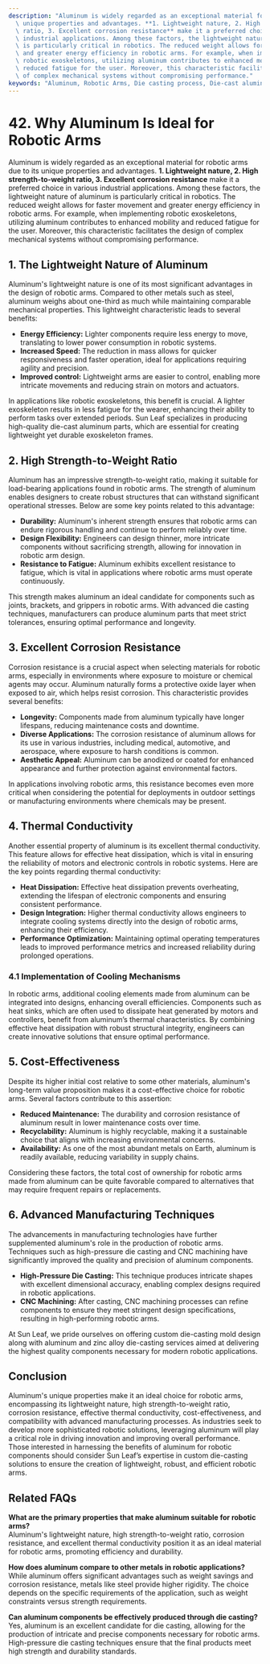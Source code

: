 ```yaml
---
description: "Aluminum is widely regarded as an exceptional material for robotic arms due to its\
  \ unique properties and advantages. **1. Lightweight nature, 2. High strength-to-weight\
  \ ratio, 3. Excellent corrosion resistance** make it a preferred choice in various\
  \ industrial applications. Among these factors, the lightweight nature of aluminum\
  \ is particularly critical in robotics. The reduced weight allows for faster movement\
  \ and greater energy efficiency in robotic arms. For example, when implementing\
  \ robotic exoskeletons, utilizing aluminum contributes to enhanced mobility and\
  \ reduced fatigue for the user. Moreover, this characteristic facilitates the design\
  \ of complex mechanical systems without compromising performance."
keywords: "Aluminum, Robotic Arms, Die casting process, Die-cast aluminum"
---
```

# 42. Why Aluminum Is Ideal for Robotic Arms

Aluminum is widely regarded as an exceptional material for robotic arms due to its unique properties and advantages. **1. Lightweight nature, 2. High strength-to-weight ratio, 3. Excellent corrosion resistance** make it a preferred choice in various industrial applications. Among these factors, the lightweight nature of aluminum is particularly critical in robotics. The reduced weight allows for faster movement and greater energy efficiency in robotic arms. For example, when implementing robotic exoskeletons, utilizing aluminum contributes to enhanced mobility and reduced fatigue for the user. Moreover, this characteristic facilitates the design of complex mechanical systems without compromising performance.

## **1. The Lightweight Nature of Aluminum**

Aluminum's lightweight nature is one of its most significant advantages in the design of robotic arms. Compared to other metals such as steel, aluminum weighs about one-third as much while maintaining comparable mechanical properties. This lightweight characteristic leads to several benefits:

- **Energy Efficiency:** Lighter components require less energy to move, translating to lower power consumption in robotic systems.
- **Increased Speed:** The reduction in mass allows for quicker responsiveness and faster operation, ideal for applications requiring agility and precision.
- **Improved control:** Lightweight arms are easier to control, enabling more intricate movements and reducing strain on motors and actuators.

In applications like robotic exoskeletons, this benefit is crucial. A lighter exoskeleton results in less fatigue for the wearer, enhancing their ability to perform tasks over extended periods. Sun Leaf specializes in producing high-quality die-cast aluminum parts, which are essential for creating lightweight yet durable exoskeleton frames.

## **2. High Strength-to-Weight Ratio**

Aluminum has an impressive strength-to-weight ratio, making it suitable for load-bearing applications found in robotic arms. The strength of aluminum enables designers to create robust structures that can withstand significant operational stresses. Below are some key points related to this advantage:

- **Durability:** Aluminum's inherent strength ensures that robotic arms can endure rigorous handling and continue to perform reliably over time.
- **Design Flexibility:** Engineers can design thinner, more intricate components without sacrificing strength, allowing for innovation in robotic arm design.
- **Resistance to Fatigue:** Aluminum exhibits excellent resistance to fatigue, which is vital in applications where robotic arms must operate continuously.

This strength makes aluminum an ideal candidate for components such as joints, brackets, and grippers in robotic arms. With advanced die casting techniques, manufacturers can produce aluminum parts that meet strict tolerances, ensuring optimal performance and longevity.

## **3. Excellent Corrosion Resistance**

Corrosion resistance is a crucial aspect when selecting materials for robotic arms, especially in environments where exposure to moisture or chemical agents may occur. Aluminum naturally forms a protective oxide layer when exposed to air, which helps resist corrosion. This characteristic provides several benefits:

- **Longevity:** Components made from aluminum typically have longer lifespans, reducing maintenance costs and downtime.
- **Diverse Applications:** The corrosion resistance of aluminum allows for its use in various industries, including medical, automotive, and aerospace, where exposure to harsh conditions is common.
- **Aesthetic Appeal:** Aluminum can be anodized or coated for enhanced appearance and further protection against environmental factors.

In applications involving robotic arms, this resistance becomes even more critical when considering the potential for deployments in outdoor settings or manufacturing environments where chemicals may be present. 

## **4. Thermal Conductivity**

Another essential property of aluminum is its excellent thermal conductivity. This feature allows for effective heat dissipation, which is vital in ensuring the reliability of motors and electronic controls in robotic systems. Here are the key points regarding thermal conductivity:

- **Heat Dissipation:** Effective heat dissipation prevents overheating, extending the lifespan of electronic components and ensuring consistent performance.
- **Design Integration:** Higher thermal conductivity allows engineers to integrate cooling systems directly into the design of robotic arms, enhancing their efficiency.
- **Performance Optimization:** Maintaining optimal operating temperatures leads to improved performance metrics and increased reliability during prolonged operations.

### **4.1 Implementation of Cooling Mechanisms**

In robotic arms, additional cooling elements made from aluminum can be integrated into designs, enhancing overall efficiencies. Components such as heat sinks, which are often used to dissipate heat generated by motors and controllers, benefit from aluminum’s thermal characteristics. By combining effective heat dissipation with robust structural integrity, engineers can create innovative solutions that ensure optimal performance.

## **5. Cost-Effectiveness**

Despite its higher initial cost relative to some other materials, aluminum's long-term value proposition makes it a cost-effective choice for robotic arms. Several factors contribute to this assertion:

- **Reduced Maintenance:** The durability and corrosion resistance of aluminum result in lower maintenance costs over time.
- **Recyclability:** Aluminum is highly recyclable, making it a sustainable choice that aligns with increasing environmental concerns.
- **Availability:** As one of the most abundant metals on Earth, aluminum is readily available, reducing variability in supply chains.

Considering these factors, the total cost of ownership for robotic arms made from aluminum can be quite favorable compared to alternatives that may require frequent repairs or replacements.

## **6. Advanced Manufacturing Techniques**

The advancements in manufacturing technologies have further supplemented aluminum's role in the production of robotic arms. Techniques such as high-pressure die casting and CNC machining have significantly improved the quality and precision of aluminum components.

- **High-Pressure Die Casting:** This technique produces intricate shapes with excellent dimensional accuracy, enabling complex designs required in robotic applications.
- **CNC Machining:** After casting, CNC machining processes can refine components to ensure they meet stringent design specifications, resulting in high-performing robotic arms.

At Sun Leaf, we pride ourselves on offering custom die-casting mold design along with aluminum and zinc alloy die-casting services aimed at delivering the highest quality components necessary for modern robotic applications.

## **Conclusion**

Aluminum's unique properties make it an ideal choice for robotic arms, encompassing its lightweight nature, high strength-to-weight ratio, corrosion resistance, effective thermal conductivity, cost-effectiveness, and compatibility with advanced manufacturing processes. As industries seek to develop more sophisticated robotic solutions, leveraging aluminum will play a critical role in driving innovation and improving overall performance. Those interested in harnessing the benefits of aluminum for robotic components should consider Sun Leaf’s expertise in custom die-casting solutions to ensure the creation of lightweight, robust, and efficient robotic arms.

## **Related FAQs**

**What are the primary properties that make aluminum suitable for robotic arms?**  
Aluminum's lightweight nature, high strength-to-weight ratio, corrosion resistance, and excellent thermal conductivity position it as an ideal material for robotic arms, promoting efficiency and durability.

**How does aluminum compare to other metals in robotic applications?**  
While aluminum offers significant advantages such as weight savings and corrosion resistance, metals like steel provide higher rigidity. The choice depends on the specific requirements of the application, such as weight constraints versus strength requirements.

**Can aluminum components be effectively produced through die casting?**  
Yes, aluminum is an excellent candidate for die casting, allowing for the production of intricate and precise components necessary for robotic arms. High-pressure die casting techniques ensure that the final products meet high strength and durability standards.
